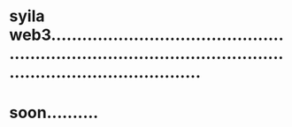 # syila web3.......................................................................................................................................
# soon..........
